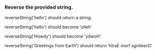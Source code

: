 ### Reverse the provided string.

reverseString('hello') should return a string.

reverseString('hello') should become 'olleh'

reverseString('Howdy') should become 'ydwoH'

reverseString('Greetings from Earth') should return 'htraE morf sgniteerG'